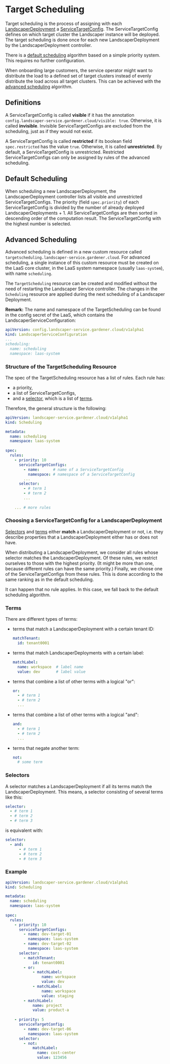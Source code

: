 <!--
SPDX-FileCopyrightText: 2024 "SAP SE or an SAP affiliate company and Gardener contributors"

SPDX-License-Identifier: Apache-2.0
-->

# Target Scheduling

Target scheduling is the process of assigning with each [LandscaperDeployment][1] a [ServiceTargetConfig][2].
The ServiceTargetConfig defines on which target cluster the Landscaper instance will be deployed.
The target scheduling is done once for each new LandscaperDeployment by the LandscaperDeployment controller.

There is a [default scheduling](#default-scheduling) algorithm based on a simple priority system.
This requires no further configuration.

When onboarding large customers, the service operator might want to distribute the load to a defined set of
target clusters instead of evenly distribute the load across all target clusters. This can be achieved with the
[advanced scheduling](#advanced-scheduling) algorithm.


## Definitions

A ServiceTargetConfig is called **visible** if it has the annotation 
`config.landscaper-service.gardener.cloud/visible: true`. Otherwise, it is called **invisible**.
Invisible ServiceTargetConfigs are excluded from the scheduling, just as if they would not exist.

A ServiceTargetConfig is called **restricted** if its boolean field `spec.restricted` has the value `true`.
Otherwise, it is called **unrestricted**. By default, a ServiceTargetConfig is unrestricted. 
Restricted ServiceTargetConfigs can only be assigned by rules of the advanced scheduling.


## Default Scheduling

When scheduling a new LandscaperDeployment, the LandscaperDeployment controller lists all visible and unrestricted 
ServiceTargetConfigs. The priority (field `spec.priority`) of each ServiceTargetConfig is divided by the number 
of already deployed LandscaperDeployments + 1. All ServiceTargetConfigs are then sorted in descending order of the 
computation result. The ServiceTargetConfig with the highest number is selected.

## Advanced Scheduling

Advanced scheduling is defined in a new custom resource called `targetscheduling.landscaper-service.gardener.cloud`.
For advanced scheduling, a single instance of this custom resource must be created 
on the LaaS core cluster, in the LaaS system namespace (usually `laas-system`), with name `scheduling`.

The `TargetScheduling` resource can be created and modified without the need of restarting the Landscaper Service
controller. The changes in the `Scheduling` resource are applied during the next scheduling of a Landscaper Deployment.

**Remark:** The name and namespace of the TargetScheduling can be found in the config secret of the LaaS,
which contains the LandscaperServiceConfiguration:
```yaml
apiVersion: config.landscaper-service.gardener.cloud/v1alpha1
kind: LandscaperServiceConfiguration
...
scheduling:
  name: scheduling
  namespace: laas-system
```

### Structure of the TargetScheduling Resource

The spec of the TargetScheduling resource has a list of rules. Each rule has:

- a priority,  
- a list of ServiceTargetConfigs,  
- and a [selector](#selectors-matching-landscaperdeployments),
  which is a list of [terms](#terms-matching-landscaperdeployments).  

Therefore, the general structure is the following:

```yaml
apiVersion: landscaper-service.gardener.cloud/v1alpha1
kind: Scheduling

metadata:
  name: scheduling
  namespace: laas-system
  
spec:
  rules:
    - priority: 10
      serviceTargetConfigs:
        - name:      # name of a ServiceTargetConfig
          namespace: # namespace of a ServiceTargetConfig
        ...
      selector:
        - # term 1
        - # term 2
        ...
    
    ... # more rules 
```


### Choosing a ServiceTargetConfig for a LandscaperDeployment

[Selectors](#selectors) and [terms](#terms) either **match** a LandscaperDeployment or not, 
i.e. they describe properties that a LandscaperDeployment either has or does not have.

When distributing a LandscaperDeployment, we consider all rules whose selector matches the LandscaperDeployment.
Of these rules, we restrict ourselves to those with the highest priority. (It might be more than one, because different 
rules can have the same priority.) Finally, we choose one of the ServiceTargetConfigs from these rules. This is done
according to the same ranking as in the default scheduling.

It can happen that no rule applies. In this case, we fall back to the default scheduling algorithm.


### Terms

There are different types of terms:

- terms that match a LandscaperDeployment with a certain tenant ID:
  ```yaml
  matchTenant:
    id: tenant0001
  ```
- terms that match LandscaperDeployments with a certain label:
  ```yaml
  matchLabel:
    name: workspace  # label name
    value: dev       # label value
  ```
- terms that combine a list of other terms with a logical "or":
  ```yaml
  or:
    - # term 1
    - # term 2
    ...
  ```
- terms that combine a list of other terms with a logical "and":
  ```yaml
  and:
    - # term 1
    - # term 2
    ...
  ```
- terms that negate another term:
  ```yaml
  not:
    # some term
  ```

### Selectors

A selector matches a LandscaperDeployment if all its terms match the LandscaperDeployment. This means, a selector
consisting of several terms like this:

```yaml
selector:
  - # term 1
  - # term 2
  - # term 3
```

is equivalent with:

```yaml
selector:
  - and:
      - # term 1
      - # term 2
      - # term 3
```


### Example

```yaml
apiVersion: landscaper-service.gardener.cloud/v1alpha1
kind: Scheduling

metadata:
  name: scheduling
  namespace: laas-system
  
spec:
  rules:
    - priority: 10
      serviceTargetConfigs:
        - name: dev-target-01
          namespace: laas-system
        - name: dev-target-02
          namespace: laas-system
      selector:
        - matchTenant:
            id: tenant0001
        - or:
            - matchLabel:
                name: workspace
                value: dev
            - matchLabel:
                name: workspace
                value: staging
        - matchLabel:
            name: project
            value: product-a
    
    - priority: 5
      serviceTargetConfig:
        - name: dev-target-06
          namespace: laas-system
      selector:
        - not:
            matchLabel:
              name: cost-center
              value: 123456
```


<!-- References -->

[1]: ./LandscaperDeployments.md
[2]: ./ServiceTargetConfigs.md

